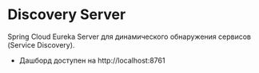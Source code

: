 # Discovery Server

Spring Cloud Eureka Server для динамического обнаружения сервисов (Service Discovery).

- Дашборд доступен на http://localhost:8761